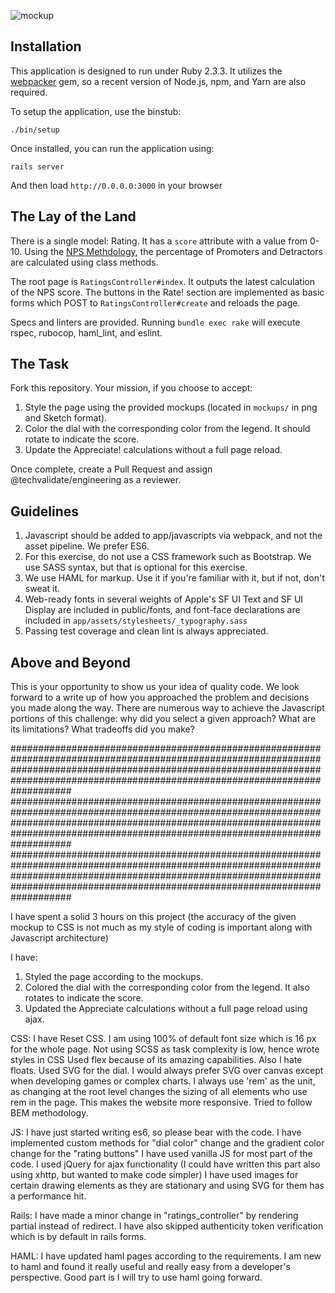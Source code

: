 ![mockup](mockups/nps-o-matic.png)

## Installation

This application is designed to run under Ruby 2.3.3. It utilizes the [webpacker](https://github.com/rails/webpacker) gem, so a recent version of Node.js, npm, and Yarn are also required.

To setup the application, use the binstub:

```
./bin/setup
```

Once installed, you can run the application using:

```
rails server
```

And then load `http://0.0.0.0:3000` in your browser

## The Lay of the Land

There is a single model: Rating. It has a `score` attribute with a value from 0-10. Using the [NPS Methdology](https://en.wikipedia.org/wiki/Net_Promoter), the percentage of Promoters and Detractors are calculated using class methods.

The root page is `RatingsController#index`. It outputs the latest calculation of the NPS score. The buttons in the Rate! section are implemented as basic forms which POST to `RatingsController#create` and reloads the page. 

Specs and linters are provided. Running `bundle exec rake` will execute rspec, rubocop, haml_lint, and eslint.

## The Task

Fork this repository. Your mission, if you choose to accept:

1. Style the page using the provided mockups (located in `mockups/` in png and Sketch format).
2. Color the dial with the corresponding color from the legend. It should rotate to indicate the score.
3. Update the Appreciate! calculations without a full page reload.

Once complete, create a Pull Request and assign @techvalidate/engineering as a reviewer.

## Guidelines

1. Javascript should be added to app/javascripts via webpack, and not the asset pipeline. We prefer ES6.
2. For this exercise, do not use a CSS framework such as Bootstrap. We use SASS syntax, but that is optional for this exercise.
4. We use HAML for markup. Use it if you're familiar with it, but if not, don't sweat it.
5. Web-ready fonts in several weights of Apple's SF UI Text and SF UI Display are included in public/fonts, and font-face declarations are included in `app/assets/stylesheets/_typography.sass`
6. Passing test coverage and clean lint is always appreciated.


## Above and Beyond

This is your opportunity to show us your idea of quality code. We look forward to a write up of how you approached the problem and decisions you made along the way. There are numerous way to achieve the Javascript portions of this challenge: why did you select a given approach? What are its limitations? What tradeoffs did you make? 

###########################################################################################################################################################################################################################################
###########################################################################################################################################################################################################################################
###########################################################################################################################################################################################################################################

I have spent a solid 3 hours on this project (the accuracy of the given mockup to CSS is not much as my style of coding is important along
with Javascript architecture)

I have:
1. Styled the page according to the mockups.
2. Colored the dial with the corresponding color from the legend. It also rotates to indicate the score.
3. Updated the Appreciate calculations without a full page reload using ajax.

CSS:
I have Reset CSS.
I am using 100% of default font size which is 16 px for the whole page.
Not using SCSS as task complexity is low, hence wrote styles in CSS
Used flex because of its amazing capabilities. Also I hate floats.
Used SVG for the dial. I would always prefer SVG over canvas except when developing games or complex charts.
I always use 'rem' as the unit, as changing at the root level changes the sizing of all elements who use rem in the page. This makes the
website more responsive.
Tried to follow BEM methodology.

JS:
I have just started writing es6, so please bear with the code.
I have implemented custom methods for "dial color" change and the gradient color change for the "rating buttons"
I have used vanilla JS for most part of the code.
I used jQuery for ajax functionality (I could have written this part also using xhttp, but wanted to make code simpler)
I have used images for certain drawing elements as they are stationary and using SVG for them has a performance hit.

Rails:
I have made a minor change in "ratings_controller" by rendering partial instead of redirect.
I have also skipped authenticity token verification which is by default in rails forms.

HAML:
I have updated haml pages according to the requirements.
I am new to haml and found it really useful and really easy from a developer's perspective. Good part is I will try to use haml going forward.